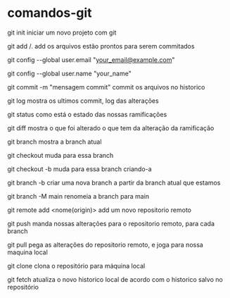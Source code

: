 # comandos-git

git init 
iniciar um novo projeto com git 

git add <nome-arquivo>/.
add os arquivos estão prontos para serem commitados

git config --global user.email "your_email@example.com"

git config --global user.name "your_name"

git commit -m "mensagem commit"
commit os arquivos no historico

git log
mostra os ultimos commit, log das alterações 

git status 
como está o estado das nossas ramificações 

git diff 
mostra o que foi alterado
o que tem da alteração da ramificação 
 
git branch
mostra a branch atual

git checkout <nome-da-branch>
muda para essa branch

git checkout -b <nome-da-branch>
muda para essa branch criando-a

git branch -b <nome-da-branch>
criar uma nova branch a partir da branch atual que estamos 

git branch -M main
renomeia a branch para main

git remote add <nome(origin)> <url>
add um novo repositorio remoto

git push <nome> <nome-da-branch>
manda nossas alterações para o repositorio remoto, para cada branch

git pull <nome> <nome-da-branch>
pega as alterações do repositorio remoto, e joga para nossa maquina local

git clone <url>
clona o repositório para máquina local

git fetch
atualiza o novo historico local de acordo com o historico salvo no repositório

